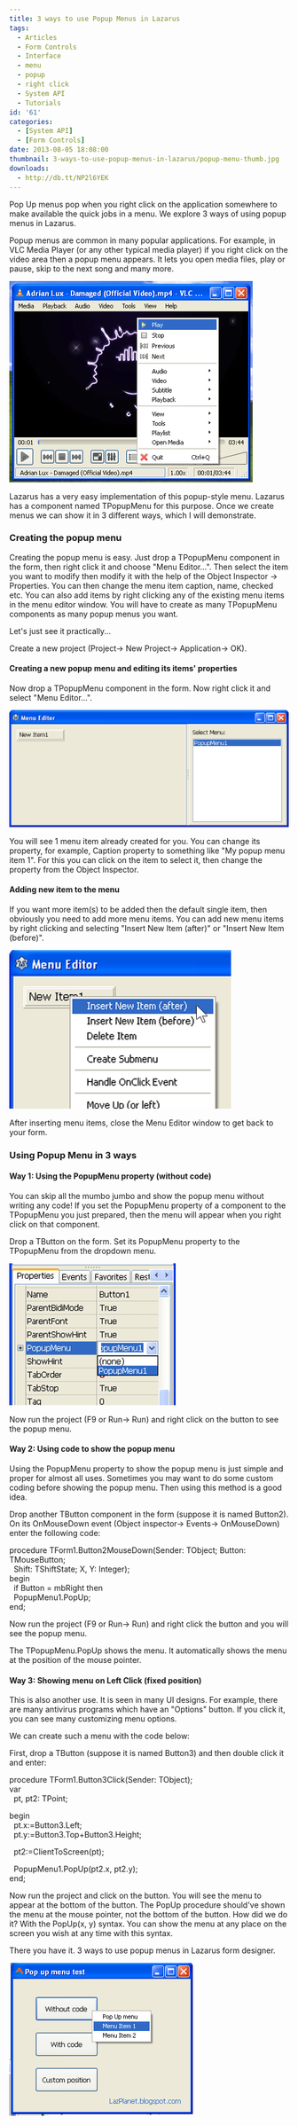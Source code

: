 ```yaml
---
title: 3 ways to use Popup Menus in Lazarus
tags:
  - Articles
  - Form Controls
  - Interface
  - menu
  - popup
  - right click
  - System API
  - Tutorials
id: '61'
categories:
  - [System API]
  - [Form Controls]
date: 2013-08-05 18:08:00
thumbnail: 3-ways-to-use-popup-menus-in-lazarus/popup-menu-thumb.jpg
downloads:
  - http://db.tt/NP2l6YEK
---
```


Pop Up menus pop when you right click on the application somewhere to make available the quick jobs in a menu. We explore 3 ways of using popup menus in Lazarus.
<!-- more -->
  
Popup menus are common in many popular applications. For example, in VLC Media Player (or any other typical media player) if you right click on the video area then a popup menu appears. It lets you open media files, play or pause, skip to the next song and many more.  

![VLC popup menu](3-ways-to-use-popup-menus-in-lazarus/vlc-popupmenu.gif "VLC popup menu")

  
Lazarus has a very easy implementation of this popup-style menu. Lazarus has a component named TPopupMenu for this purpose. Once we create menus we can show it in 3 different ways, which I will demonstrate.  
  
  

### Creating the popup menu

Creating the popup menu is easy. Just drop a TPopupMenu component in the form, then right click it and choose "Menu Editor...". Then select the item you want to modify then modify it with the help of the Object Inspector -> Properties. You can then change the menu item caption, name, checked etc. You can also add items by right clicking any of the existing menu items in the menu editor window. You will have to create as many TPopupMenu components as many popup menus you want.  
  
Let's just see it practically...  
  
Create a new project (Project-> New Project-> Application-> OK).  
  

#### Creating a new popup menu and editing its items' properties

  
Now drop a TPopupMenu component in the form. Now right click it and select "Menu Editor...".  
  

![Menu Editor in Lazarus](3-ways-to-use-popup-menus-in-lazarus/popupmenu-editor.gif "Menu Editor in Lazarus")

  
  
You will see 1 menu item already created for you. You can change its property, for example, Caption property to something like "My popup menu item 1". For this you can click on the item to select it, then change the property from the Object Inspector.  
  

#### Adding new item to the menu

  
If you want more item(s) to be added then the default single item, then obviously you need to add more menu items. You can add new menu items by right clicking and selecting "Insert New Item (after)" or "Insert New Item (before)".  
  

![Adding Menu Item in Menu Editor](3-ways-to-use-popup-menus-in-lazarus/popupmenu-add-new-item.gif "Adding Menu Item in Menu Editor")

  
  
After inserting menu items, close the Menu Editor window to get back to your form.  
  

### Using Popup Menu in 3 ways

  

#### Way 1: Using the PopupMenu property (without code)

You can skip all the mumbo jumbo and show the popup menu without writing any code! If you set the PopupMenu property of a component to the TPopupMenu you just prepared, then the menu will appear when you right click on that component.  
  
Drop a TButton on the form. Set its PopupMenu property to the TPopupMenu from the dropdown menu.  
  

![](3-ways-to-use-popup-menus-in-lazarus/popupmenu-properties.gif)

  
Now run the project (F9 or Run-> Run) and right click on the button to see the popup menu.  
  

#### Way 2: Using code to show the popup menu

Using the PopupMenu property to show the popup menu is just simple and proper for almost all uses. Sometimes you may want to do some custom coding before showing the popup menu. Then using this method is a good idea.  
  
Drop another TButton component in the form (suppose it is named Button2). On its OnMouseDown event (Object inspector-> Events-> OnMouseDown) enter the following code:  

procedure TForm1.Button2MouseDown(Sender: TObject; Button: TMouseButton;  
  Shift: TShiftState; X, Y: Integer);  
begin  
  if Button = mbRight then  
  PopupMenu1.PopUp;  
end;

  
Now run the project (F9 or Run-> Run) and right click the button and you will see the popup menu.  
  
The TPopupMenu.PopUp shows the menu. It automatically shows the menu at the position of the mouse pointer.

#### Way 3: Showing menu on Left Click (fixed position)

This is also another use. It is seen in many UI designs. For example, there are many antivirus programs which have an "Options" button. If you click it, you can see many customizing menu options.  
  
We can create such a menu with the code below:  
  
First, drop a TButton (suppose it is named Button3) and then double click it and enter:  
  

procedure TForm1.Button3Click(Sender: TObject);  
var  
  pt, pt2: TPoint;  
  
begin  
  pt.x:=Button3.Left;  
  pt.y:=Button3.Top+Button3.Height;  
  
  pt2:=ClientToScreen(pt);  
  
  PopupMenu1.PopUp(pt2.x, pt2.y);  
end;

  
Now run the project and click on the button. You will see the menu to appear at the bottom of the button. The PopUp procedure should've shown the menu at the mouse pointer, not the bottom of the button. How did we do it? With the PopUp(x, y) syntax. You can show the menu at any place on the screen you wish at any time with this syntax.  
  
There you have it. 3 ways to use popup menus in Lazarus form designer.  
  

![Popup Menu sample application made in Lazarus](3-ways-to-use-popup-menus-in-lazarus/popupmenu-code-lazarus.gif "Popup Menu sample application made in Lazarus")

  

